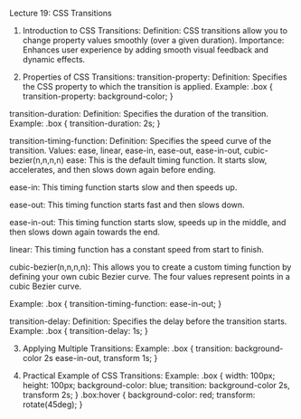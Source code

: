 Lecture 19: CSS Transitions  
1. Introduction to CSS Transitions:
Definition: CSS transitions allow you to change property values smoothly (over a given duration).
Importance: Enhances user experience by adding smooth visual feedback and dynamic effects.

2. Properties of CSS Transitions:
transition-property:
Definition: Specifies the CSS property to which the transition is applied.
Example:
.box {
  transition-property: background-color;
}

transition-duration:
Definition: Specifies the duration of the transition.
Example:
.box {
  transition-duration: 2s;
}

transition-timing-function:
Definition: Specifies the speed curve of the transition.
Values: ease, linear, ease-in, ease-out, ease-in-out, cubic-bezier(n,n,n,n)
ease: This is the default timing function. It starts slow, accelerates, and then slows down again before ending.

ease-in: This timing function starts slow and then speeds up.

ease-out: This timing function starts fast and then slows down.

ease-in-out: This timing function starts slow, speeds up in the middle, and then slows down again towards the end.

linear: This timing function has a constant speed from start to finish.

cubic-bezier(n,n,n,n): This allows you to create a custom timing function by defining your own cubic Bezier curve. The four values represent points in a cubic Bezier curve.

Example:
.box {
  transition-timing-function: ease-in-out;
}

transition-delay:
Definition: Specifies the delay before the transition starts.
Example:
.box {
  transition-delay: 1s;
}

3. Applying Multiple Transitions:
Example:
.box {
  transition: background-color 2s ease-in-out, transform 1s;
}

4. Practical Example of CSS Transitions:
Example:
.box {
  width: 100px;
  height: 100px;
  background-color: blue;
  transition: background-color 2s, transform 2s;
}
.box:hover {
  background-color: red;
  transform: rotate(45deg);
}


 
